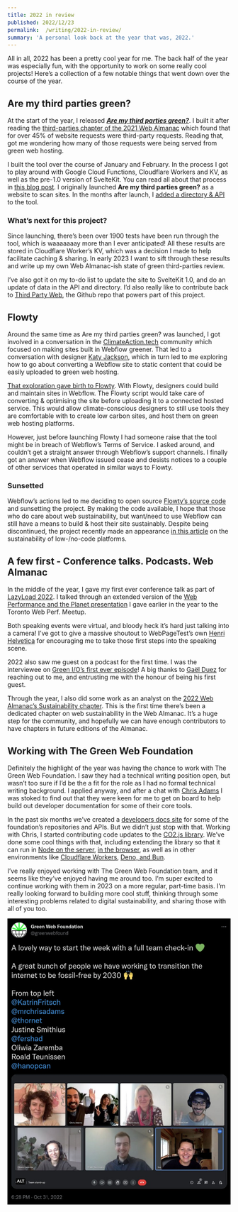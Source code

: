 ```yaml
---
title: 2022 in review
published: 2022/12/23
permalink:  /writing/2022-in-review/
summary: 'A personal look back at the year that was, 2022.'
---
```


All in all, 2022 has been a pretty cool year for me. The back half of the year was especially fun, with the opportunity to work on some really cool projects! Here’s a collection of a few notable things that went down over the course of the year.

## Are my third parties green?

At the start of the year, I released [**_Are my third parties green?_**](https://aremythirdpartiesgreen.com/). I built it after reading the [third-parties chapter of the 2021 Web Almanac](https://almanac.httparchive.org/en/2021/third-parties#prevalence) which found that for over 45% of website requests were third-party requests. Reading that, got me wondering how many of those requests were being served from green web hosting.

I built the tool over the course of January and February. In the process I got to play around with Google Cloud Functions, Cloudflare Workers and KV, as well as the pre-1.0 version of SvelteKit. You can read all about that process in [this blog post](https://fershad.com/writing/building-are-my-third-parties-green/). I originally launched **Are my third parties green?** as a website to scan sites. In the months after launch, I [added a directory & API](https://fershad.com/writing/adding-a-directory-and-api-to-are-my-third-parties-green/) to the tool.

### What’s next for this project?

Since launching, there’s been over 1900 tests have been run through the tool, which is waaaaaaay more than I ever anticipated! All these results are stored in Cloudflare Worker’s KV, which was a decision I made to help facilitate caching & sharing. In early 2023 I want to sift through these results and write up my own Web Almanac-ish state of green third-parties review.

I’ve also got it on my to-do list to update the site to SvelteKit 1.0, and do an update of data in the API and directory. I’d also really like to contribute back to [Third Party Web](https://github.com/patrickhulce/third-party-web), the Github repo that powers part of this project.

## Flowty

Around the same time as Are my third parties green? was launched, I got involved in a conversation in the [ClimateAction.tech](http://ClimateAction.tech) community which focused on making sites built in Webflow greener. That led to a conversation with designer [Katy Jackson](https://www.suninthecorner.com/), which in turn led to me exploring how to go about converting a Webflow site to static content that could be easily uploaded to green web hosting.

[That exploration gave birth to Flowty](https://www.suninthecorner.com/). With Flowty, designers could build and maintain sites in Webflow. The Flowty script would take care of converting & optimising the site before uploading it to a connected hosted service. This would allow climate-conscious designers to still use tools they are comfortable with to create low carbon sites, and host them on green web hosting platforms.

However, just before launching Flowty I had someone raise that the tool might be in breach of Webflow’s Terms of Service. I asked around, and couldn’t get a straight answer through Webflow’s support channels. I finally got an answer when Webflow issued cease and desists notices to a couple of other services that operated in similar ways to Flowty.

### Sunsetted

Webflow’s actions led to me deciding to open source [Flowty’s source code](https://github.com/fershad/flowty) and sunsetting the project. By making the code available, I hope that those who do care about web sustainability, but want/need to use Webflow can still have a means to build & host their site sustainably. Despite being discontinued, the project recently made an appearance [in this article](https://thenewstack.io/is-low-code-development-better-for-the-environment/) on the sustainability of low-/no-code platforms.

## A few first - Conference talks. Podcasts. Web Almanac

In the middle of the year, I gave my first ever conference talk as part of [LazyLoad 2022](https://webdirections.org/lazyload/). I talked through an extended version of the [Web Performance and the Planet presentation](https://youtu.be/LD8HiUGdsX0) I gave earlier in the year to the Toronto Web Perf. Meetup.

Both speaking events were virtual, and bloody heck it’s hard just talking into a camera! I’ve got to give a massive shoutout to WebPageTest’s own [Henri Helvetica](https://twitter.com/HenriHelvetica) for encouraging me to take those first steps into the speaking scene.

2022 also saw me guest on a podcast for the first time. I was the interviewee on [Green I/O’s first ever episode](https://anchor.fm/greenio/episodes/Fershad-Irani---Using-website-performance-to-green-the-web-e1f6179)! A big thanks to [Gaël Duez](https://www.linkedin.com/in/gaelduez) for reaching out to me, and entrusting me with the honour of being his first guest.

Through the year, I also did some work as an analyst on the [2022 Web Almanac’s Sustainability chapter](https://almanac.httparchive.org/en/2022/sustainability). This is the first time there’s been a dedicated chapter on web sustainability in the Web Almanac. It’s a huge step for the community, and hopefully we can have enough contributors to have chapters in future editions of the Almanac.

## Working with The Green Web Foundation

Definitely the highlight of the year was having the chance to work with The Green Web Foundation. I saw they had a technical writing position open, but wasn’t too sure if I’d be the a fit for the role as I had no formal technical writing background. I applied anyway, and after a chat with [Chris Adams](https://www.linkedin.com/in/mrchrisadams) I was stoked to find out that they were keen for me to get on board to help build out developer documentation for some of their core tools.

In the past six months we’ve created a [developers docs site](http://developers.thegreenwebfoundation.org/) for some of the foundation’s repositories and APIs. But we didn’t just stop with that. Working with Chris, I started contributing code updates to the [CO2.js library](https://github.com/thegreenwebfoundation/co2.js). We’ve done some cool things with that, including extending the library so that it can run in [Node on the server](https://developers.thegreenwebfoundation.org/co2js/tutorials/getting-started-node/), [in the browser](https://developers.thegreenwebfoundation.org/co2js/tutorials/getting-started-browser/), as well as in other environments like [Cloudflare Workers](https://github.com/fershad/co2js-cloudflare-worker-api), [Deno, and Bun](https://github.com/thegreenwebfoundation/co2.js/issues/115).

I’ve really enjoyed working with The Green Web Foundation team, and it seems like they’ve enjoyed having me around too. I’m super excited to continue working with them in 2023 on a more regular, part-time basis. I’m really looking forward to building more cool stuff, thinking through some interesting problems related to digital sustainability, and sharing those with all of you too.

![Screengrab of The Green Web Foundation team in October, 2022.](../../public/img/blog/afa60cc975b3e09181d9b970dd6049cd061454a4-862x1103.jpeg)
